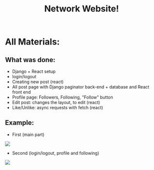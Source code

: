 <br/>
  <h1 align="center">
    Network Website! 
  </h1>
<br/>

# All Materials:
## What was done:
- Django + React setup
- login/logout
- Creating new post (react)
- All post page with Django paginator back-end + database and React front end
- Profile page: Followers, Following, "Follow" button
- Edit post: changes the layout, to edit (react)
- Like/Unlike: async requests with fetch (react)
## Example:
- First (main part)
<img src="https://media.giphy.com/media/83guxMPRXOrDBUptOC/giphy.gif"/>

- Second (login/logout, profile and following)
<img src="https://media.giphy.com/media/2o6U7Bihta9eEnWt9g/giphy.gif"/>
